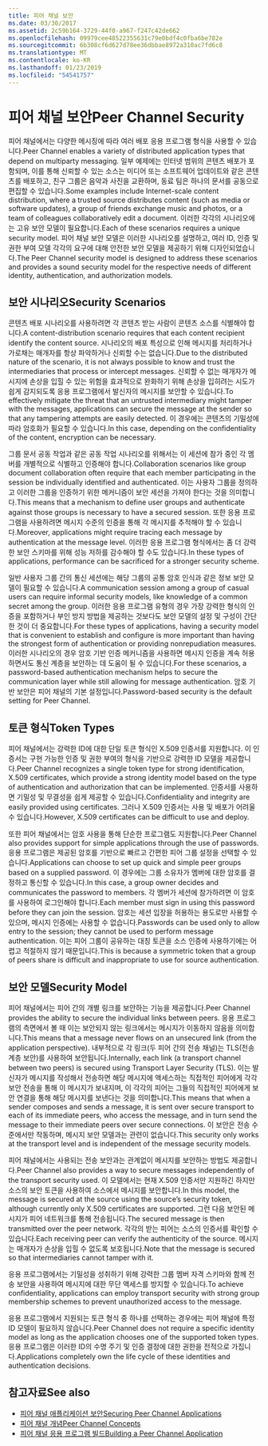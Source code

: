 ```yaml
---
title: 피어 채널 보안
ms.date: 03/30/2017
ms.assetid: 2c59b164-3729-44f0-a967-f247c42de662
ms.openlocfilehash: 09979cee48522355631c79e0bdf4c0fba6be782e
ms.sourcegitcommit: 6b308cf6d627d78ee36dbbae8972a310ac7fd6c8
ms.translationtype: MT
ms.contentlocale: ko-KR
ms.lasthandoff: 01/23/2019
ms.locfileid: "54541757"
---
```

# <a name="peer-channel-security"></a><span data-ttu-id="9fa9e-102">피어 채널 보안</span><span class="sxs-lookup"><span data-stu-id="9fa9e-102">Peer Channel Security</span></span>
<span data-ttu-id="9fa9e-103">피어 채널에서는 다양한 메시징에 따라 여러 배포 응용 프로그램 형식을 사용할 수 있습니다.</span><span class="sxs-lookup"><span data-stu-id="9fa9e-103">Peer Channel enables a variety of distributed application types that depend on multiparty messaging.</span></span> <span data-ttu-id="9fa9e-104">일부 예제에는 인터넷 범위의 콘텐츠 배포가 포함되며, 이를 통해 신뢰할 수 있는 소스는 미디어 또는 소프트웨어 업데이트와 같은 콘텐츠를 배포하고, 친구 그룹은 음악과 사진을 교환하며, 동료 팀은 하나의 문서를 공동으로 편집할 수 있습니다.</span><span class="sxs-lookup"><span data-stu-id="9fa9e-104">Some examples include Internet-scale content distribution, where a trusted source distributes content (such as media or software updates), a group of friends exchange music and photos, or a team of colleagues collaboratively edit a document.</span></span> <span data-ttu-id="9fa9e-105">이러한 각각의 시나리오에는 고유 보안 모델이 필요합니다.</span><span class="sxs-lookup"><span data-stu-id="9fa9e-105">Each of these scenarios requires a unique security model.</span></span> <span data-ttu-id="9fa9e-106">피어 채널 보안 모델은 이러한 시나리오를 설명하고, 여러 ID, 인증 및 권한 부여 모델 각각의 요구에 대해 안전한 보안 모델을 제공하기 위해 디자인되었습니다.</span><span class="sxs-lookup"><span data-stu-id="9fa9e-106">The Peer Channel security model is designed to address these scenarios and provides a sound security model for the respective needs of different identity, authentication, and authorization models.</span></span>  
  
## <a name="security-scenarios"></a><span data-ttu-id="9fa9e-107">보안 시나리오</span><span class="sxs-lookup"><span data-stu-id="9fa9e-107">Security Scenarios</span></span>  
 <span data-ttu-id="9fa9e-108">콘텐츠 배포 시나리오를 사용하려면 각 콘텐츠 받는 사람이 콘텐츠 소스를 식별해야 합니다.</span><span class="sxs-lookup"><span data-stu-id="9fa9e-108">A content-distribution scenario requires that each content recipient identify the content source.</span></span> <span data-ttu-id="9fa9e-109">시나리오의 배포 특성으로 인해 메시지를 처리하거나 가로채는 매개자를 항상 파악하거나 신뢰할 수는 없습니다.</span><span class="sxs-lookup"><span data-stu-id="9fa9e-109">Due to the distributed nature of the scenario, it is not always possible to know and trust the intermediaries that process or intercept messages.</span></span> <span data-ttu-id="9fa9e-110">신뢰할 수 없는 매개자가 메시지에 손상을 입힐 수 있는 위험을 효과적으로 완화하기 위해 손상을 입히려는 시도가 쉽게 감지되도록 응용 프로그램에서 발신자의 메시지를 보안할 수 있습니다.</span><span class="sxs-lookup"><span data-stu-id="9fa9e-110">To effectively mitigate the threat that an untrusted intermediary might tamper with the messages, applications can secure the message at the sender so that any tampering attempts are easily detected.</span></span> <span data-ttu-id="9fa9e-111">이 경우에는 콘텐츠의 기밀성에 따라 암호화가 필요할 수 있습니다.</span><span class="sxs-lookup"><span data-stu-id="9fa9e-111">In this case, depending on the confidentiality of the content, encryption can be necessary.</span></span>  
  
 <span data-ttu-id="9fa9e-112">그룹 문서 공동 작업과 같은 공동 작업 시나리오를 위해서는 이 세션에 참가 중인 각 멤버를 개별적으로 식별하고 인증해야 합니다.</span><span class="sxs-lookup"><span data-stu-id="9fa9e-112">Collaboration scenarios like group document collaboration often require that each member participating in the session be individually identified and authenticated.</span></span> <span data-ttu-id="9fa9e-113">이는 사용자 그룹을 정의하고 이러한 그룹을 인증하기 위한 메커니즘이 보안 세션을 가져야 한다는 것을 의미합니다.</span><span class="sxs-lookup"><span data-stu-id="9fa9e-113">This means that a mechanism to define user groups and authenticate against those groups is necessary to have a secured session.</span></span> <span data-ttu-id="9fa9e-114">또한 응용 프로그램을 사용하려면 메시지 수준의 인증을 통해 각 메시지를 추적해야 할 수 있습니다.</span><span class="sxs-lookup"><span data-stu-id="9fa9e-114">Moreover, applications might require tracing each message by authentication at the message level.</span></span> <span data-ttu-id="9fa9e-115">이러한 응용 프로그램 형식에서는 좀 더 강력한 보안 스키마를 위해 성능 저하를 감수해야 할 수도 있습니다.</span><span class="sxs-lookup"><span data-stu-id="9fa9e-115">In these types of applications, performance can be sacrificed for a stronger security scheme.</span></span>  
  
 <span data-ttu-id="9fa9e-116">일반 사용자 그룹 간의 통신 세션에는 해당 그룹의 공통 암호 인식과 같은 정보 보안 모델이 필요할 수 있습니다.</span><span class="sxs-lookup"><span data-stu-id="9fa9e-116">A communication session among a group of casual users can require informal security models, like knowledge of a common secret among the group.</span></span> <span data-ttu-id="9fa9e-117">이러한 응용 프로그램 유형의 경우 가장 강력한 형식의 인증을 포함하거나 부인 방지 방법을 제공하는 것보다도 보안 모델의 설정 및 구성이 간단한 것이 더 중요합니다.</span><span class="sxs-lookup"><span data-stu-id="9fa9e-117">For these types of applications, having a security model that is convenient to establish and configure is more important than having the strongest form of authentication or providing nonrepudiation measures.</span></span> <span data-ttu-id="9fa9e-118">이러한 시나리오의 경우 암호 기반 인증 메커니즘을 사용하면 메시지 인증을 계속 허용하면서도 통신 계층을 보안하는 데 도움이 될 수 있습니다.</span><span class="sxs-lookup"><span data-stu-id="9fa9e-118">For these scenarios, a password-based authentication mechanism helps to secure the communication layer while still allowing for message authentication.</span></span> <span data-ttu-id="9fa9e-119">암호 기반 보안은 피어 채널의 기본 설정입니다.</span><span class="sxs-lookup"><span data-stu-id="9fa9e-119">Password-based security is the default setting for Peer Channel.</span></span>  
  
## <a name="token-types"></a><span data-ttu-id="9fa9e-120">토큰 형식</span><span class="sxs-lookup"><span data-stu-id="9fa9e-120">Token Types</span></span>  
 <span data-ttu-id="9fa9e-121">피어 채널에서는 강력한 ID에 대한 단일 토큰 형식인 X.509 인증서를 지원합니다. 이 인증서는 구현 가능한 인증 및 권한 부여의 형식을 기반으로 강력한 ID 모델을 제공합니다.</span><span class="sxs-lookup"><span data-stu-id="9fa9e-121">Peer Channel recognizes a single token type for strong identification, X.509 certificates, which provide a strong identity model based on the type of authentication and authorization that can be implemented.</span></span> <span data-ttu-id="9fa9e-122">인증서를 사용하면 기밀성 및 무결성을 쉽게 제공할 수 있습니다.</span><span class="sxs-lookup"><span data-stu-id="9fa9e-122">Confidentiality and integrity are easily provided using certificates.</span></span> <span data-ttu-id="9fa9e-123">그러나 X.509 인증서는 사용 및 배포가 어려울 수 있습니다.</span><span class="sxs-lookup"><span data-stu-id="9fa9e-123">However, X.509 certificates can be difficult to use and deploy.</span></span>  
  
 <span data-ttu-id="9fa9e-124">또한 피어 채널에서는 암호 사용을 통해 단순한 프로그램도 지원합니다.</span><span class="sxs-lookup"><span data-stu-id="9fa9e-124">Peer Channel also provides support for simple applications through the use of passwords.</span></span> <span data-ttu-id="9fa9e-125">응용 프로그램은 제공된 암호를 기반으로 빠르고 간편한 피어 그룹 설정을 선택할 수 있습니다.</span><span class="sxs-lookup"><span data-stu-id="9fa9e-125">Applications can choose to set up quick and simple peer groups based on a supplied password.</span></span> <span data-ttu-id="9fa9e-126">이 경우에는 그룹 소유자가 멤버에 대한 암호를 결정하고 통신할 수 있습니다.</span><span class="sxs-lookup"><span data-stu-id="9fa9e-126">In this case, a group owner decides and communicates the password to members.</span></span> <span data-ttu-id="9fa9e-127">각 멤버가 세션에 참가하려면 이 암호를 사용하여 로그인해야 합니다.</span><span class="sxs-lookup"><span data-stu-id="9fa9e-127">Each member must sign in using this password before they can join the session.</span></span> <span data-ttu-id="9fa9e-128">암호는 세션 입장을 허용하는 용도로만 사용할 수 있으며, 메시지 인증에는 사용할 수 없습니다.</span><span class="sxs-lookup"><span data-stu-id="9fa9e-128">Passwords can be used only to allow entry to the session; they cannot be used to perform message authentication.</span></span> <span data-ttu-id="9fa9e-129">이는 피어 그룹이 공유하는 대칭 토큰을 소스 인증에 사용하기에는 어렵고 적절하지 않기 때문입니다.</span><span class="sxs-lookup"><span data-stu-id="9fa9e-129">This is because a symmetric token that a group of peers share is difficult and inappropriate to use for source authentication.</span></span>  
  
## <a name="security-model"></a><span data-ttu-id="9fa9e-130">보안 모델</span><span class="sxs-lookup"><span data-stu-id="9fa9e-130">Security Model</span></span>  
 <span data-ttu-id="9fa9e-131">피어 채널에서는 피어 간의 개별 링크를 보안하는 기능을 제공합니다.</span><span class="sxs-lookup"><span data-stu-id="9fa9e-131">Peer Channel provides the ability to secure the individual links between peers.</span></span> <span data-ttu-id="9fa9e-132">응용 프로그램의 측면에서 볼 때 이는 보안되지 않는 링크에서는 메시지가 이동하지 않음을 의미합니다.</span><span class="sxs-lookup"><span data-stu-id="9fa9e-132">This means that a message never flows on an unsecured link (from the application perspective).</span></span> <span data-ttu-id="9fa9e-133">내부적으로 각 링크(두 피어 간의 전송 채널)는 TLS(전송 계층 보안)를 사용하여 보안됩니다.</span><span class="sxs-lookup"><span data-stu-id="9fa9e-133">Internally, each link (a transport channel between two peers) is secured using Transport Layer Security (TLS).</span></span> <span data-ttu-id="9fa9e-134">이는 발신자가 메시지를 작성해서 전송하면 해당 메시지에 액세스하는 직접적인 피어에게 각각 보안 전송을 통해 이 메시지가 보내지며, 이 각각의 피어는 그들의 직접적인 피어에게 보안 연결을 통해 해당 메시지를 보낸다는 것을 의미합니다.</span><span class="sxs-lookup"><span data-stu-id="9fa9e-134">This means that when a sender composes and sends a message, it is sent over secure transport to each of its immediate peers, who access the message, and in turn send the message to their immediate peers over secure connections.</span></span> <span data-ttu-id="9fa9e-135">이 보안은 전송 수준에서만 작동하며, 메시지 보안 모델과는 관련이 없습니다.</span><span class="sxs-lookup"><span data-stu-id="9fa9e-135">This security only works at the transport level and is independent of the message security models.</span></span>  
  
 <span data-ttu-id="9fa9e-136">피어 채널에서는 사용되는 전송 보안과는 관계없이 메시지를 보안하는 방법도 제공합니다.</span><span class="sxs-lookup"><span data-stu-id="9fa9e-136">Peer Channel also provides a way to secure messages independently of the transport security used.</span></span> <span data-ttu-id="9fa9e-137">이 모델에서는 현재 X.509 인증서만 지원하긴 하지만 소스의 보안 토큰을 사용하여 소스에서 메시지를 보안합니다.</span><span class="sxs-lookup"><span data-stu-id="9fa9e-137">In this model, the message is secured at the source using the source’s security token, although currently only X.509 certificates are supported.</span></span> <span data-ttu-id="9fa9e-138">그런 다음 보안된 메시지가 피어 네트워크를 통해 전송됩니다.</span><span class="sxs-lookup"><span data-stu-id="9fa9e-138">The secured message is then transmitted over the peer network.</span></span> <span data-ttu-id="9fa9e-139">각각의 받는 피어는 소스의 인증서를 확인할 수 있습니다.</span><span class="sxs-lookup"><span data-stu-id="9fa9e-139">Each receiving peer can verify the authenticity of the source.</span></span> <span data-ttu-id="9fa9e-140">메시지는 매개자가 손상을 입힐 수 없도록 보호됩니다.</span><span class="sxs-lookup"><span data-stu-id="9fa9e-140">Note that the message is secured so that intermediaries cannot tamper with it.</span></span>  
  
 <span data-ttu-id="9fa9e-141">응용 프로그램에서는 기밀성을 성취하기 위해 강력한 그룹 멤버 자격 스키마와 함께 전송 보안을 사용하여 메시지에 대한 무단 액세스를 방지할 수 있습니다.</span><span class="sxs-lookup"><span data-stu-id="9fa9e-141">To achieve confidentiality, applications can employ transport security with strong group membership schemes to prevent unauthorized access to the message.</span></span>  
  
 <span data-ttu-id="9fa9e-142">응용 프로그램에서 지원되는 토큰 형식 중 하나를 선택하는 경우에는 피어 채널에 특정 ID 모델이 필요하지 않습니다.</span><span class="sxs-lookup"><span data-stu-id="9fa9e-142">Peer Channel does not require a specific identity model as long as the application chooses one of the supported token types.</span></span> <span data-ttu-id="9fa9e-143">응용 프로그램은 이러한 ID의 수명 주기 및 인증 결정에 대한 권한을 전적으로 가집니다.</span><span class="sxs-lookup"><span data-stu-id="9fa9e-143">Applications completely own the life cycle of these identities and authentication decisions.</span></span>  
  
## <a name="see-also"></a><span data-ttu-id="9fa9e-144">참고자료</span><span class="sxs-lookup"><span data-stu-id="9fa9e-144">See also</span></span>
- [<span data-ttu-id="9fa9e-145">피어 채널 애플리케이션 보안</span><span class="sxs-lookup"><span data-stu-id="9fa9e-145">Securing Peer Channel Applications</span></span>](../../../../docs/framework/wcf/feature-details/securing-peer-channel-applications.md)
- [<span data-ttu-id="9fa9e-146">피어 채널 개념</span><span class="sxs-lookup"><span data-stu-id="9fa9e-146">Peer Channel Concepts</span></span>](../../../../docs/framework/wcf/feature-details/peer-channel-concepts.md)
- [<span data-ttu-id="9fa9e-147">피어 채널 응용 프로그램 빌드</span><span class="sxs-lookup"><span data-stu-id="9fa9e-147">Building a Peer Channel Application</span></span>](../../../../docs/framework/wcf/feature-details/building-a-peer-channel-application.md)
